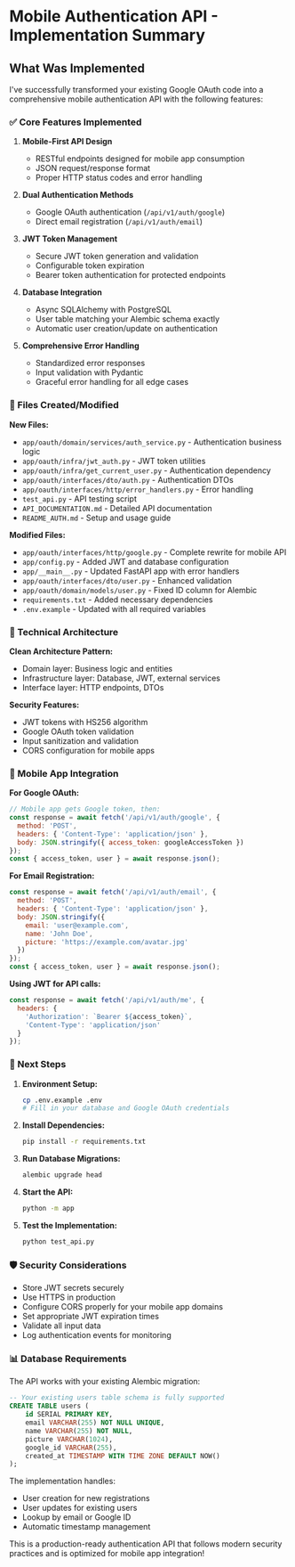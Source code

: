 # Mobile Authentication API - Implementation Summary

## What Was Implemented

I've successfully transformed your existing Google OAuth code into a comprehensive mobile authentication API with the following features:

### ✅ Core Features Implemented

1. **Mobile-First API Design**
   - RESTful endpoints designed for mobile app consumption
   - JSON request/response format
   - Proper HTTP status codes and error handling

2. **Dual Authentication Methods**
   - Google OAuth authentication (`/api/v1/auth/google`)
   - Direct email registration (`/api/v1/auth/email`)

3. **JWT Token Management**
   - Secure JWT token generation and validation
   - Configurable token expiration
   - Bearer token authentication for protected endpoints

4. **Database Integration**
   - Async SQLAlchemy with PostgreSQL
   - User table matching your Alembic schema exactly
   - Automatic user creation/update on authentication

5. **Comprehensive Error Handling**
   - Standardized error responses
   - Input validation with Pydantic
   - Graceful error handling for all edge cases

### 📁 Files Created/Modified

**New Files:**
- `app/oauth/domain/services/auth_service.py` - Authentication business logic
- `app/oauth/infra/jwt_auth.py` - JWT token utilities
- `app/oauth/infra/get_current_user.py` - Authentication dependency
- `app/oauth/interfaces/dto/auth.py` - Authentication DTOs
- `app/oauth/interfaces/http/error_handlers.py` - Error handling
- `test_api.py` - API testing script
- `API_DOCUMENTATION.md` - Detailed API documentation
- `README_AUTH.md` - Setup and usage guide

**Modified Files:**
- `app/oauth/interfaces/http/google.py` - Complete rewrite for mobile API
- `app/config.py` - Added JWT and database configuration
- `app/__main__.py` - Updated FastAPI app with error handlers
- `app/oauth/interfaces/dto/user.py` - Enhanced validation
- `app/oauth/domain/models/user.py` - Fixed ID column for Alembic
- `requirements.txt` - Added necessary dependencies
- `.env.example` - Updated with all required variables

### 🔧 Technical Architecture

**Clean Architecture Pattern:**
- Domain layer: Business logic and entities
- Infrastructure layer: Database, JWT, external services
- Interface layer: HTTP endpoints, DTOs

**Security Features:**
- JWT tokens with HS256 algorithm
- Google OAuth token validation
- Input sanitization and validation
- CORS configuration for mobile apps

### 📱 Mobile App Integration

**For Google OAuth:**
```javascript
// Mobile app gets Google token, then:
const response = await fetch('/api/v1/auth/google', {
  method: 'POST',
  headers: { 'Content-Type': 'application/json' },
  body: JSON.stringify({ access_token: googleAccessToken })
});
const { access_token, user } = await response.json();
```

**For Email Registration:**
```javascript
const response = await fetch('/api/v1/auth/email', {
  method: 'POST',
  headers: { 'Content-Type': 'application/json' },
  body: JSON.stringify({
    email: 'user@example.com',
    name: 'John Doe',
    picture: 'https://example.com/avatar.jpg'
  })
});
const { access_token, user } = await response.json();
```

**Using JWT for API calls:**
```javascript
const response = await fetch('/api/v1/auth/me', {
  headers: {
    'Authorization': `Bearer ${access_token}`,
    'Content-Type': 'application/json'
  }
});
```

### 🚀 Next Steps

1. **Environment Setup:**
   ```bash
   cp .env.example .env
   # Fill in your database and Google OAuth credentials
   ```

2. **Install Dependencies:**
   ```bash
   pip install -r requirements.txt
   ```

3. **Run Database Migrations:**
   ```bash
   alembic upgrade head
   ```

4. **Start the API:**
   ```bash
   python -m app
   ```

5. **Test the Implementation:**
   ```bash
   python test_api.py
   ```

### 🛡️ Security Considerations

- Store JWT secrets securely
- Use HTTPS in production
- Configure CORS properly for your mobile app domains
- Set appropriate JWT expiration times
- Validate all input data
- Log authentication events for monitoring

### 📊 Database Requirements

The API works with your existing Alembic migration:
```sql
-- Your existing users table schema is fully supported
CREATE TABLE users (
    id SERIAL PRIMARY KEY,
    email VARCHAR(255) NOT NULL UNIQUE,
    name VARCHAR(255) NOT NULL,
    picture VARCHAR(1024),
    google_id VARCHAR(255),
    created_at TIMESTAMP WITH TIME ZONE DEFAULT NOW()
);
```

The implementation handles:
- User creation for new registrations
- User updates for existing users
- Lookup by email or Google ID
- Automatic timestamp management

This is a production-ready authentication API that follows modern security practices and is optimized for mobile app integration!

